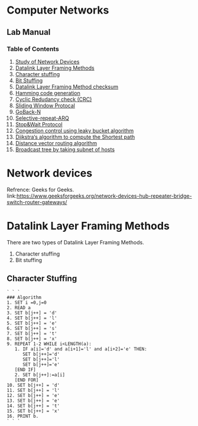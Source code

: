# Computer Networks
## Lab Manual
### Table of Contents
1. [Study of Network Devices](#Devices)
2. [Datalink Layer Framing Methods](#datalinklayer)
  1. [Character stuffing](#cs)
  2. [Bit Stuffing](#datalinklayer)
3. [Datalink Layer Framing Method checksum](#datalinklayer)
4. [Hamming code generation](#datalinklayer)
5. [Cyclic Redudancy check (CRC)](#datalinklayer)
6. [Sliding Window Protocal](#datalinklayer)
  1. [GoBack-N](#datalinklayer)
  2. [Selective-repeat-ARQ](#datalinklayer)
7. [Stop&Wait Protocol](#datalinklayer)
8. [Congestion control using leaky bucket algorithm](#datalinklayer)
9. [Dijkstra‘s algorithm to compute the Shortest path](#datalinklayer)
10. [Distance vector routing algorithm](#datalinklayer)
11. [Broadcast tree by taking subnet of hosts](#datalinklayer)

<a name="Devices"></a>
# Network devices
 Refrence: Geeks for Geeks. \
 link:https://www.geeksforgeeks.org/network-devices-hub-repeater-bridge-switch-router-gateways/


<a name="datalinklayer"></a>
# Datalink Layer Framing Methods
  There are two types of Datalink Layer Framing Methods.
  1. Character stuffing
  2. Bit stuffing
  <a name="cs"></a>
  ## Character Stuffing
    ` ` `
    ### Algorithm
    1. SET i =0,j=0
    2. READ a
    3. SET b[j++] = 'd'
    4. SET b[j++] = 'l'
    5. SET b[j++] = 'e'
    6. SET b[j++] = 's'
    7. SET b[j++] = 't'
    8. SET b[j++] = 'x'
    9. REPEAT 1-2 WHILE i<LENGTH(a):
       1. IF a[i]='d' and a[i+1]='l' and a[i+2]='e' THEN:
          SET b[j++]='d'
          SET b[j++]='l'
          SET b[j++]='e'
       [END IF]
       2. SET b[j++]:=a[i]
       [END FOR]
    10. SET b[j++] = 'd'
    11. SET b[j++] = 'l'
    12. SET b[j++] = 'e'
    13. SET b[j++] = 'e'
    14. SET b[j++] = 't'
    15. SET b[j++] = 'x'
    16. PRINT b.
    ` ` `
